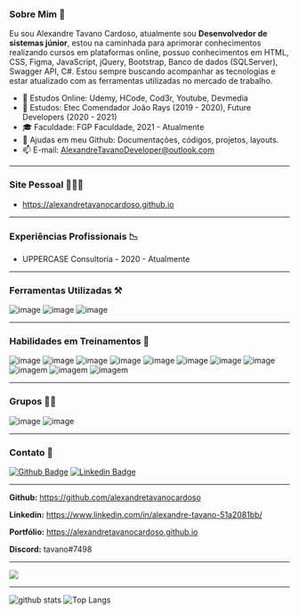 
### **Sobre Mim** 🧑
  Eu sou Alexandre Tavano Cardoso, atualmente sou **Desenvolvedor de sistemas júnior**, estou na caminhada para aprimorar conhecimentos realizando cursos em plataformas online, possuo conhecimentos em HTML, CSS, Figma, JavaScript, jQuery, Bootstrap, Banco de dados (SQLServer), Swagger API, C#. Estou sempre buscando acompanhar as tecnologias e estar atualizado com as ferramentas utilizadas no mercado de trabalho.

- 📗 Estudos Online: Udemy, HCode, Cod3r, Youtube, Devmedia
- 📕 Estudos: Etec Comendador João Rays (2019 - 2020), Future Developers (2020 - 2021)
- 🎓 Faculdade: FGP Faculdade, 2021 - Atualmente
- 👯 Ajudas em meu Github: Documentações, códigos, projetos, layouts.
- 📫 E-mail: AlexandreTavanoDeveloper@outlook.com

---

### **Site Pessoal** 👨🏽‍💻
- https://alexandretavanocardoso.github.io

---

### **Experiências Profissionais** 📉
- UPPERCASE Consultoria - 2020 - Atualmente

---

### **Ferramentas Utilizadas** ⚒️
![image](https://img.shields.io/badge/Visual_Studio_Code-007ACC?style=for-the-badge&logo=visual-studio-code&logoColor=white)
![image](https://img.shields.io/badge/Visual_Studio-5C2D91?style=for-the-badge&logo=visual-studio&logoColor=white)
![image](https://img.shields.io/badge/Microsoft_SQL_Server-CC2927?style=for-the-badge&logo=microsoft-sql-server&logoColor=white)

---

### **Habilidades em Treinamentos** 🚀
![image](https://img.shields.io/badge/HTML5-E34F26?style=for-the-badge&logo=html5&logoColor=white)
![image](https://img.shields.io/badge/CSS3-1572B6?style=for-the-badge&logo=css3&logoColor=white)
![image](https://img.shields.io/badge/SASS-CC6699?style=for-the-badge&logo=sass&logoColor=white)
![image](https://img.shields.io/badge/JavaScript-323330?style=for-the-badge&logo=javascript&logoColor=F7DF1E)
![image](https://img.shields.io/badge/Bootstrap-563D7C?style=for-the-badge&logo=bootstrap&logoColor=white)
![image](https://img.shields.io/badge/jQuery-0769AD?style=for-the-badge&logo=jquery&logoColor=white)
![image](https://img.shields.io/badge/GitHub-181717?style=for-the-badge&logo=GitHub&logoColor=white)
![image](https://img.shields.io/badge/Git-F05032?style=for-the-badge&logo=Git&logoColor=white)
![imagem](https://img.shields.io/badge/C_Sharp-239120?style=for-the-badge&logo=c-sharp&logoColor=white)
![imagem](https://img.shields.io/badge/.NET-5C2D91?style=for-the-badge&logo=.net&logoColor=white)
![imagem](https://img.shields.io/badge/Figma-F24E1E?style=for-the-badge&logo=figma&logoColor=white)

---

### **Grupos** 🤜🤛

![image](https://img.shields.io/badge/Discord-7289DA?style=for-the-badge&logo=discord&logoColor=white)
![image](https://img.shields.io/badge/Microsoft_Teams-6264A7?style=for-the-badge&logo=microsoft-teams&logoColor=white)

---

### **Contato**  📱
[![Github Badge](https://img.shields.io/badge/-Github-000?style=flat-square&logo=Github&logoColor=white&link=https://github.com/alexandretavanocardoso)](https://github.com/alexandretavanocardoso)
[![Linkedin Badge](https://img.shields.io/badge/-LinkedIn-blue?style=flat-square&logo=Linkedin&logoColor=white&link=https://www.linkedin.com/in/alexandre-tavano-51a2081bb/)](https://www.linkedin.com/in/alexandre-tavano-51a2081bb/)

---

**Github:** https://github.com/alexandretavanocardoso

**Linkedin:** https://www.linkedin.com/in/alexandre-tavano-51a2081bb/

**Portfólio:** https://alexandretavanocardoso.github.io

**Discord:** tavano#7498

---

![](https://visitor-badge.glitch.me/badge?page_id=alexandretavanocardoso.alexandretavanocardoso)

---
![github stats](https://github-readme-stats.vercel.app/api?username=alexandretavanocardoso&show_icons=true&hide_title=true&theme=nord)
![Top Langs](https://github-readme-stats.vercel.app/api/top-langs/?username=alexandretavanocardoso&layout=compact&theme=nord&hide=Assembly,Scilab)
